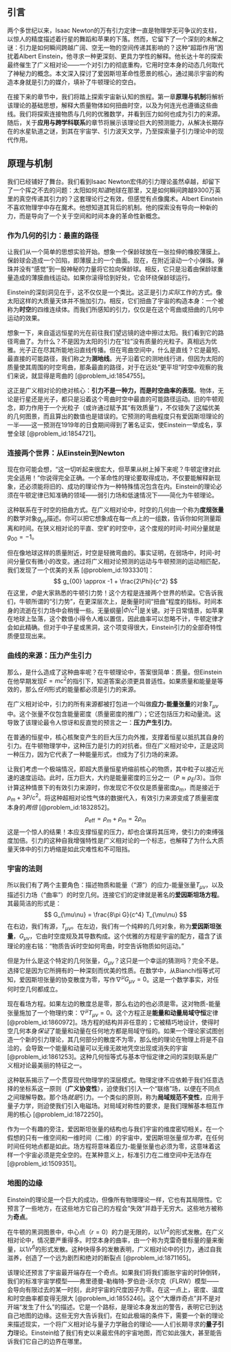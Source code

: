 ## 引言
两个多世纪以来，Isaac Newton的万有引力定律一直是物理学无可争议的支柱，以惊人的精度描述着行星的舞蹈和苹果的下落。然而，它留下了一个深刻的未解之谜：引力是如何瞬间跨越广阔、空无一物的空间传递其影响的？这种“超距作用”困扰着Albert Einstein，他寻求一种更深刻、更具力学性的解释。他长达十年的探索最终催生了广义相对论——一个对引力的彻底重构，它用时空本身的动态几何取代了神秘力的概念。本文深入探讨了爱因斯坦革命性愿景的核心，通过揭示宇宙的构造本身就是引力的媒介，填补了牛顿理论的空白。

在接下来的章节中，我们将踏上探索宇宙新认知的旅程。第一章**原理与机制**将解析该理论的基础思想，解释大质量物体如何扭曲时空，以及为何连光也遵循这些曲线。我们将探索连接物质与几何的优雅数学，并看到压力如何也成为引力的来源。随后，关于**应用与跨学科联系**的章节将展示该理论巨大的预测能力，从解决长期存在的水星轨道之谜，到其在宇宙学、引力波天文学，乃至探索量子引力理论中的现代作用。

## 原理与机制

我们已经铺好了舞台。我们看到Isaac Newton宏伟的引力理论虽然卓越，却留下了一个挥之不去的问题：太阳如何*知道*地球在那里，又是如何瞬间跨越9300万英里的真空传递其引力的？这套理论行之有效，但感觉有点像魔术。Albert Einstein不喜欢物理学中存在魔术。他想知道其背后的机制。他的探索没有导向一种新的力，而是导向了一个关于空间和时间本身的革命性新概念。

### 作为几何的引力：最直的路径

让我们从一个简单的思想实验开始。想象一个保龄球放在一张拉伸的橡胶薄膜上。保龄球会造成一个凹陷，即薄膜上的一个曲面。现在，在附近滚动一个小弹珠。弹珠并没有“感觉”到一股神秘的力量将它拉向保龄球。相反，它只是沿着由保龄球重量造成的薄膜曲线运动。如果你滚得恰到好处，它会环绕保龄球运行。

Einstein的深刻洞见在于，这不仅仅是一个类比。这正是引力*实际*工作的方式。像太阳这样的大质量天体并不施加引力。相反，它们扭曲了宇宙的构造本身：一个被称为**时空**的四维连续体。而我们所感知的引力，仅仅是在这个弯曲或扭曲的几何中运动的效果。

想象一下，来自遥远恒星的光在前往我们望远镜的途中擦过太阳。我们看到它的路径弯曲了。为什么？不是因为太阳的引力在“拉”没有质量的光粒子。真相远为优雅。光子正在尽其所能地沿直线传播。但在弯曲空间中，什么是直线？它是最短、最直接的可能路径，我们称之为**测地线**。光子沿着它的测地线行进，但因为太阳的质量使其周围的时空弯曲，那条最直的路径，对于在远处“更平坦”时空中观察的我们来说，就显得是弯曲的 [@problem_id:1854755]。

这正是广义相对论的绝对核心：**引力不是一种力，而是时空曲率的表现**。物体，无论是行星还是光子，都只是沿着这个弯曲时空中最直的可能路径运动。旧的牛顿观念，即力作用于一个光粒子（或许通过赋予其“有效质量”），不仅错失了这幅优美的几何图景，而且算出的数值也是错误的。它预测的弯曲程度只有爱因斯坦理论的一半——这一预测在1919年的日食期间得到了著名证实，使Einstein一举成名，享誉全球 [@problem_id:1854721]。

### 连接两个世界：从Einstein到Newton

现在你可能会想，“这一切听起来很宏大，但苹果从树上掉下来呢？牛顿定律对此完全适用！”你说得完全正确。一个革命性的理论要取得成功，不仅要能解释新现象，还必须能将旧的、成功的理论作为一种特殊情况包含在内。Einstein的理论必须在牛顿定律已知准确的领域——弱引力场和低速情况下——简化为牛顿理论。

这种联系在于时空的扭曲方式。在广义相对论中，时空的几何由一个称为**度规张量**的数学对象$g_{\mu\nu}$描述。你可以把它想象成在每一点上的一组数，告诉你如何测量距离和时间。在狭义相对论的平直、空旷的时空中，这个度规的时间-时间分量就是$g_{00} = -1$。

但在像地球这样的质量附近，时空是轻微弯曲的。事实证明，在弱场中，时间-时间分量仅有微小的改变。通过将广义相对论预测的运动与牛顿预测的运动相匹配，我们发现了一个优美的关系 [@problem_id:1933301]：
$$
g_{00} \approx -1 + \frac{2\Phi}{c^2}
$$
在这里，$\Phi$是大家熟悉的牛顿引力势！这个方程是连接两个世界的桥梁。它告诉我们，牛顿所谓的“引力势”，在更深层次上，是衡量时间“扭曲”程度的指标。时间本身的流逝在引力场中会稍慢一些。无量纲量$|\Phi/c^2|$是关键。对于日常情景，如苹果在地球上坠落，这个数值小得令人难以置信，因此曲率可以忽略不计，牛顿定律才会如此精确。但对于中子星或黑洞，这个项变得很大，Einstein引力的全部奇特性质便显现出来。

### 曲线的来源：压力产生引力

那么，是什么造成了这种曲率呢？在牛顿理论中，答案很简单：质量。但Einstein在他早期发现$E = mc^2$的指引下，知道答案必须更具普适性。如果质量和能量是等效的，那么*任何*形式的能量都必须是引力的来源。

在广义相对论中，引力的所有来源都被打包进一个叫做**应力-能量张量**的对象$T_{\mu\nu}$中。这个张量不仅包含能量密度（质量密度的推广）；它还包括压力和动量流。这导致了该理论最令人惊讶和反直觉的预言之一：**压力产生引力**。

在普通的恒星中，核心核聚变产生的巨大压力向外推，支撑着恒星以抵抗其自身的引力。在牛顿物理学中，这种压力是引力的对抗者。但在广义相对论中，正是这同一种压力，因为它代表了一种能量形式，*也*成为了引力场的来源。

让我们考虑一个极端情况，即超大质量恒星坍缩前核心的物质，其中粒子以接近光速的速度运动。此时，压力巨大，大约是能量密度的三分之一（$P \approx \rho_E / 3$）。当你计算这种情景下的有效引力来源时，你发现它不仅仅是质量密度$\rho_m$，而是接近于$\rho_m + 3P/c^2$。将这种超相对论性气体的数据代入，有效引力来源变成了质量密度本身的*两倍* [@problem_id:1832852]。
$$
\rho_{\text{eff}} = \rho_m + \rho_m = 2\rho_m
$$
这是一个惊人的结果！本应支撑恒星的压力，却也合谋将其压垮，使引力的束缚强度加倍。引力的这种自我增强特性是广义相对论的一个标志，也解释了为什么大质量天体中的引力坍缩是如此灾难性和不可阻挡。

### 宇宙的法则

所以我们有了两个主要角色：描述物质和能量（“源”）的应力-能量张量$T_{\mu\nu}$，以及描述引力场（“曲率”）的时空几何。连接它们的定律就是著名的**爱因斯坦场方程**。其最简洁的形式是：
$$
G_{\mu\nu} = \frac{8\pi G}{c^4} T_{\mu\nu}
$$
在右边，我们有源，$T_{\mu\nu}$。在左边，我们有一个纯粹的几何对象，称为**爱因斯坦张量**，$G_{\mu\nu}$，它由时空度规及其导数构成。这个优雅的方程是宇宙的配方，蕴含了该理论的座右铭：“物质告诉时空如何弯曲，时空告诉物质如何运动。”

但是为什么是这个特定的几何张量，$G_{\mu\nu}$？这只是一个幸运的猜测吗？完全不是。选择它是因为它所拥有的一种深刻而优美的性质。在数学中，从Bianchi恒等式可知，爱因斯坦张量的协变散度为零，写作$\nabla^\mu G_{\mu\nu} = 0$。这是一个数学事实，对任何时空几何都成立。

现在看场方程。如果左边的散度总是零，那么右边的也必须是零。这对物质-能量张量施加了一个物理约束：$\nabla^\mu T_{\mu\nu} = 0$。这个方程正是**能量和动量局域守恒**定律 [@problem_id:1860972]。场方程的结构并非任意的；它被精巧地设计，使得时空几何本身*保证*了能量和动量在任何地方都是局域守恒的。如果一个理论家试图创造一个新的引力理论，其几何部分的散度不为零，那么他的理论在物理上将是不自洽的，会导致一个能量和动量可以无缘无故地凭空出现或消失的宇宙 [@problem_id:1861253]。这种几何恒等式与基本守恒定律之间的深刻联系是广义相对论最美丽的特征之一。

这种联系揭示了一个贯穿现代物理学的深层模式。物理定律不应依赖于我们任意选择的坐标系这一原则（**广义协变性**），迫使我们引入一个“联络”场，以便在不同点之间理解导数。那个场*就是*引力。一个类似的原则，称为**局域规范不变性**，应用于量子力学，则迫使我们引入电磁场。对局域对称性的要求，是我们理解基本相互作用的核心 [@problem_id:1872250]。

作为一个有趣的旁注，爱因斯坦张量的结构也与我们宇宙的维度密切相关。在一个假想的只有一维空间和一维时间（二维）的宇宙中，爱因斯坦张量*恒为零*，在任何时间任何地点都是如此。场方程将意味着应力-能量张量也必须为零，这意味着这样一个宇宙必须是完全空的。在某种意义上，标准引力在二维空间中无法存在 [@problem_id:1509351]。

### 地图的边缘

Einstein的理论是一个巨大的成功，但像所有物理理论一样，它也有其局限性。它预言了一些地方，在这些地方它自己的方程会“失效”并趋于无穷大。这些地方被称为**奇点**。

在牛顿的黑洞图景中，中心点（$r=0$）的力是无限的，以$1/r^2$的形式发散。在广义相对论中，情况要严重得多。时空本身的曲率，由一个称为克雷奇曼标量的量来衡量，以$1/r^6$的形式发散。这种快得多的发散表明，广义相对论中的引力，通过自我滋养，创造了一个远为剧烈和绝对的断裂点 [@problem_id:1871165]。

该理论还预言了宇宙最开端存在一个奇点。如果我们将我们膨胀宇宙的时钟倒转，我们的标准宇宙学模型——弗里德曼-勒梅特-罗伯逊-沃尔克（FLRW）模型——会导向有限过去的某一时刻，此时宇宙的尺度因子为零。在这一点上，密度、温度和时空曲率都变得无限大 [@problem_id:1855246]。这个“大爆炸奇点”并不是对开端“发生了什么”的描述。它是一个路标，是理论本身发出的警告，表明它已到达自己地图的边缘。这些无穷大告诉我们，在如此极端的条件下，需要一个新的理论来描述现实，一个将广义相对论与量子力学融合的理论——人们长期寻求的**量子引力**理论。Einstein给了我们有史以来最宏伟的宇宙地图，而它如此强大，甚至能告诉我们它自己的边界在哪里。

